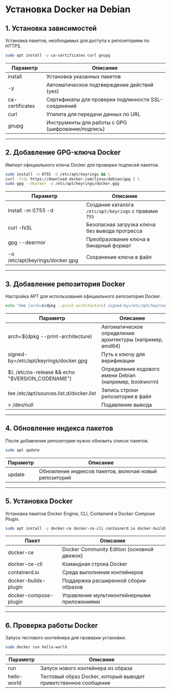 # Установка Docker на Debian

## 1. Установка зависимостей  
Установка пакетов, необходимых для доступа к репозиториям по HTTPS.  

```bash
sudo apt install -y ca-certificates curl gnupg
```

| Параметр        | Описание                                                                 |
|-----------------|--------------------------------------------------------------------------|
| install         | Установка указанных пакетов                                               |
| -y              | Автоматическое подтверждение действий (yes)                              |
| ca-certificates | Сертификаты для проверки подлинности SSL-соединений                      |
| curl            | Утилита для передачи данных по URL                                       |
| gnupg           | Инструменты для работы с GPG (шифрование/подпись)                        |

---

## 2. Добавление GPG-ключа Docker  
Импорт официального ключа Docker для проверки подписей пакетов.  

```bash
sudo install -m 0755 -d /etc/apt/keyrings && \
curl -fsSL https://download.docker.com/linux/debian/gpg | \
sudo gpg --dearmor -o /etc/apt/keyrings/docker.gpg
```

| Параметр                           | Описание                                                       |
|-----------------------------------|----------------------------------------------------------------|
| install -m 0755 -d                | Создание каталога `/etc/apt/keyrings` с правами `755`          |
| curl -fsSL                        | Безопасная загрузка ключа без вывода прогресса                 |
| gpg --dearmor                     | Преобразование ключа в бинарный формат                         |
| -o /etc/apt/keyrings/docker.gpg   | Сохранение ключа в файл                                        |

---

## 3. Добавление репозитория Docker  
Настройка APT для использования официального репозитория Docker.  

```bash
echo "deb [arch=$(dpkg --print-architecture) signed-by=/etc/apt/keyrings/docker.gpg] https://download.docker.com/linux/debian $(. /etc/os-release && echo \"$VERSION_CODENAME\") stable" | sudo tee /etc/apt/sources.list.d/docker.list > /dev/null
```

| Параметр                                     | Описание                                                             |
|---------------------------------------------|----------------------------------------------------------------------|
| arch=$(dpkg --print-architecture)           | Автоматическое определение архитектуры (например, amd64)             |
| signed-by=/etc/apt/keyrings/docker.gpg      | Путь к ключу для верификации                                         |
| $(. /etc/os-release && echo "$VERSION_CODENAME") | Определение кодового имени Debian (например, bookworm)               |
| tee /etc/apt/sources.list.d/docker.list     | Запись строки репозитория в файл                                     |
| > /dev/null                                 | Подавление вывода                                                    |

---

## 4. Обновление индекса пакетов  
После добавления репозитория нужно обновить список пакетов.  

```bash
sudo apt update
```

| Параметр | Описание                                              |
|----------|-------------------------------------------------------|
| update   | Обновление индексов пакетов, включая новый репозиторий |

---

## 5. Установка Docker  
Установка пакетов Docker Engine, CLI, Containerd и Docker Compose Plugin.  

```bash
sudo apt install -y docker-ce docker-ce-cli containerd.io docker-buildx-plugin docker-compose-plugin
```

| Пакет                 | Описание                                            |
|------------------------|----------------------------------------------------|
| docker-ce              | Docker Community Edition (основной движок)         |
| docker-ce-cli          | Командная строка Docker                            |
| containerd.io          | Среда выполнения контейнеров                       |
| docker-buildx-plugin   | Поддержка расширенной сборки образов               |
| docker-compose-plugin  | Управление мультиконтейнерными приложениями        |

---

## 6. Проверка работы Docker  
Запуск тестового контейнера для проверки установки.  

```bash
sudo docker run hello-world
```

| Параметр     | Описание                                                             |
|--------------|----------------------------------------------------------------------|
| run          | Запуск нового контейнера из образа                                   |
| hello-world  | Тестовый образ Docker, который выводит приветственное сообщение      |
